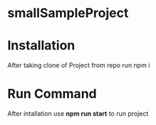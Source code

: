 # smallSampleProject
# Installation
After taking clone of Project from repo run
npm i

# Run Command
After intallation use **npm run start** to run project
